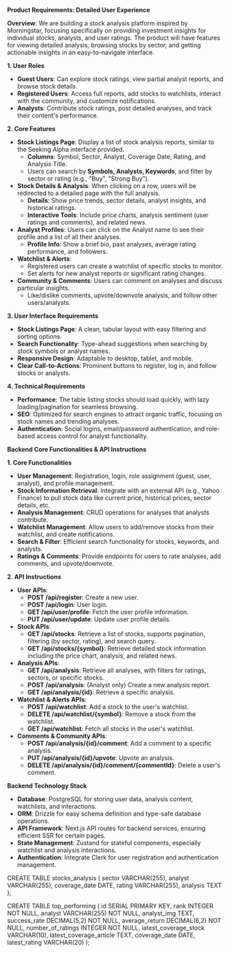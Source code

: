 **Product Requirements: Detailed User Experience**

**Overview**: We are building a stock analysis platform inspired by Morningstar, focusing specifically on providing investment insights for individual stocks, analysts, and user ratings. The product will have features for viewing detailed analysis, browsing stocks by sector, and getting actionable insights in an easy-to-navigate interface.

**1. User Roles**
   - **Guest Users**: Can explore stock ratings, view partial analyst reports, and browse stock details.
   - **Registered Users**: Access full reports, add stocks to watchlists, interact with the community, and customize notifications.
   - **Analysts**: Contribute stock ratings, post detailed analyses, and track their content's performance.

**2. Core Features**
   - **Stock Listings Page**: Display a list of stock analysis reports, similar to the Seeking Alpha interface provided.
     - **Columns**: Symbol, Sector, Analyst, Coverage Date, Rating, and Analysis Title.
     - Users can search by **Symbols, Analysts, Keywords**, and filter by sector or rating (e.g., "Buy", "Strong Buy").
   - **Stock Details & Analysis**: When clicking on a row, users will be redirected to a detailed page with the full analysis.
     - **Details**: Show price trends, sector details, analyst insights, and historical ratings.
     - **Interactive Tools**: Include price charts, analysis sentiment (user ratings and comments), and related news.
   - **Analyst Profiles**: Users can click on the Analyst name to see their profile and a list of all their analyses.
     - **Profile Info**: Show a brief bio, past analyses, average rating performance, and followers.
   - **Watchlist & Alerts**:
     - Registered users can create a watchlist of specific stocks to monitor.
     - Set alerts for new analyst reports or significant rating changes.
   - **Community & Comments**: Users can comment on analyses and discuss particular insights.
     - Like/dislike comments, upvote/downvote analysis, and follow other users/analysts.

**3. User Interface Requirements**
   - **Stock Listings Page**: A clean, tabular layout with easy filtering and sorting options.
   - **Search Functionality**: Type-ahead suggestions when searching by stock symbols or analyst names.
   - **Responsive Design**: Adaptable to desktop, tablet, and mobile.
   - **Clear Call-to-Actions**: Prominent buttons to register, log in, and follow stocks or analysts.

**4. Technical Requirements**
   - **Performance**: The table listing stocks should load quickly, with lazy loading/pagination for seamless browsing.
   - **SEO**: Optimized for search engines to attract organic traffic, focusing on stock names and trending analyses.
   - **Authentication**: Social logins, email/password authentication, and role-based access control for analyst functionality.

**Backend Core Functionalities & API Instructions**

**1. Core Functionalities**
   - **User Management**: Registration, login, role assignment (guest, user, analyst), and profile management.
   - **Stock Information Retrieval**: Integrate with an external API (e.g., Yahoo Finance) to pull stock data like current price, historical prices, sector details, etc.
   - **Analysis Management**: CRUD operations for analyses that analysts contribute.
   - **Watchlist Management**: Allow users to add/remove stocks from their watchlist, and create notifications.
   - **Search & Filter**: Efficient search functionality for stocks, keywords, and analysts.
   - **Ratings & Comments**: Provide endpoints for users to rate analyses, add comments, and upvote/downvote.

**2. API Instructions**
   - **User APIs**:
     - **POST /api/register**: Create a new user.
     - **POST /api/login**: User login.
     - **GET /api/user/profile**: Fetch the user profile information.
     - **PUT /api/user/update**: Update user profile details.
   - **Stock APIs**:
     - **GET /api/stocks**: Retrieve a list of stocks, supports pagination, filtering (by sector, rating), and search query.
     - **GET /api/stocks/{symbol}**: Retrieve detailed stock information including the price chart, analysis, and related news.
   - **Analysis APIs**:
     - **GET /api/analysis**: Retrieve all analyses, with filters for ratings, sectors, or specific stocks.
     - **POST /api/analysis**: (Analyst only) Create a new analysis report.
     - **GET /api/analysis/{id}**: Retrieve a specific analysis.
   - **Watchlist & Alerts APIs**:
     - **POST /api/watchlist**: Add a stock to the user's watchlist.
     - **DELETE /api/watchlist/{symbol}**: Remove a stock from the watchlist.
     - **GET /api/watchlist**: Fetch all stocks in the user's watchlist.
   - **Comments & Community APIs**:
     - **POST /api/analysis/{id}/comment**: Add a comment to a specific analysis.
     - **PUT /api/analysis/{id}/upvote**: Upvote an analysis.
     - **DELETE /api/analysis/{id}/comment/{commentId}**: Delete a user's comment.

**Backend Technology Stack**
   - **Database**: PostgreSQL for storing user data, analysis content, watchlists, and interactions.
   - **ORM**: Drizzle for easy schema definition and type-safe database operations.
   - **API Framework**: Next.js API routes for backend services, ensuring efficient SSR for certain pages.
   - **State Management**: Zustand for stateful components, especially watchlist and analysis interactions.
   - **Authentication**: Integrate Clerk for user registration and authentication management.

   CREATE TABLE stocks_analysis (
    sector VARCHAR(255),
    analyst VARCHAR(255),
    coverage_date DATE,
    rating VARCHAR(255),
    analysis TEXT
);

CREATE TABLE top_performing (
  id SERIAL PRIMARY KEY,
  rank INTEGER NOT NULL,
  analyst VARCHAR(255) NOT NULL,
  analyst_img TEXT,
  success_rate DECIMAL(5,2) NOT NULL,
  average_return DECIMAL(6,2) NOT NULL,
  number_of_ratings INTEGER NOT NULL,
  latest_coverage_stock VARCHAR(10),
  latest_coverage_article TEXT,
  coverage_date DATE,
  latest_rating VARCHAR(20)
);


